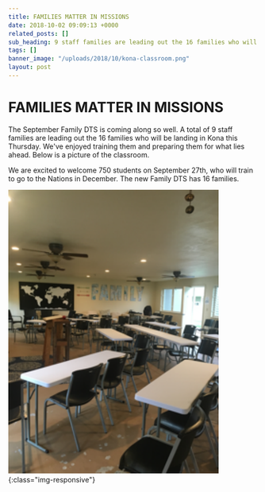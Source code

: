 ```yaml
---
title: FAMILIES MATTER IN MISSIONS
date: 2018-10-02 09:09:13 +0000
related_posts: []
sub_heading: 9 staff families are leading out the 16 families who will be landing in Kona
tags: []
banner_image: "/uploads/2018/10/kona-classroom.png"
layout: post
---
```


# FAMILIES MATTER IN MISSIONS

The September Family DTS is coming along so well. A total of 9 staff families are leading out the 16 families who will be landing in Kona this Thursday. We've enjoyed training them and preparing them for what lies ahead. Below is a picture of the classroom.

We are excited to welcome 750 students on September 27th, who will train to go to the Nations in December. The new Family DTS has 16 families.

<!--break-->
![Kona classroom](/uploads/2018/10/kona-classroom.png){:class="img-responsive"}